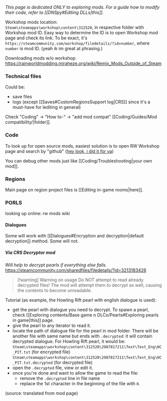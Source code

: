 *This page is dedicated ONLY to exploring mods. For a guide how to modify their code, refer to [[DNSpy#Editing DLLs|this]].*


Workshop mods location:   
`Steam\steamapps\workshop\content\312520`, in respective folder with Workshop mod ID.
Easy way to determine the ID is to open Workshop mod page and check its link. To be exact, it's
`https://steamcommunity.com/workshop/filedetails/?id=number`,
where `number` is mod ID. (yeah ik im great at phrasing.)

Downloading mods w/o workshop:   
https://rainworldmodding.miraheze.org/wiki/Remix_Mods_Outside_of_Steam

### Technical files
Could be:
- save files
- logs (except [[Saves#CustomRegionsSupport log|CRS]] since it's a must-have for lediting in general)

Check "Coding" -> "How to-" -> "add mod compat" [[Coding/Guides/Mod compatibility/|folder]].
### Code
To look up for open source mods, easiest solution is to open RW Workshop page and search by "github" ([hey look, i did it for ya](https://steamcommunity.com/workshop/browse/?appid=312520&searchtext=github))

You can debug other mods just like [[Coding/Troubleshooting|your own mod]]. 
### Regions
Main page on region project files is [[Editing in-game rooms|here]].

### PORLS
looking up online: rw mods wiki
#### Dialogues  
Some will work with [[Dialogues#Encryption and decryption|default decryption]] method. Some will not.
##### Via CRS Decryptor mod
*Will help to decrypt pearls if everything else fails.*  
https://steamcommunity.com/sharedfiles/filedetails/?id=3213183426

>[!warning] Warning on usage
> Do NOT attempt to read already decrypted files! The mod will attempt them to decrypt as well, causing the contents to become unreadable.

Tutorial (as example, the Howling Rift pearl with english dialogue is used):
- get the pearl with dialogue you need to decrypt.
	To spawn a pearl, check [[Exploring contents/Base game n DLCs/Pearls#Exploring pearls in game|this]] page.
- give the pearl to any iterator to read it.
- locate the path of dialogue file for the pearl in mod folder. There will be another file with same name but ends with `.decrypted`: it will contain decrypted dialogue. 
	For Howling Rift pearl, it would be:
	`Steam\steamapps\workshop\content\312520\2987817211\Text\Text_Eng\HC_PIT.txt` (for encrypted file)
	`Steam\steamapps\workshop\content\312520\2987817211\Text\Text_Eng\HC_PIT.txt.decrypted` (for decrypted file)
- open the `.decrypted` file, view or edit it.
- once you're done and want to allow the game to read the file:
	- remove the `.decrypted` line in file name
	- replace the 1st character in the beginning of the file with `0`.  

(source: translated from mod page)